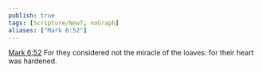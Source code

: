 ```yaml
---
publish: true
tags: [Scripture/NewT, noGraph]
aliases: ["Mark 6:52"]
---
```

[Mark 6:52](https://churchofjesuschrist.org/study/scriptures/nt/mark/6?lang=eng&id=p52#p52) For they considered not the miracle of the loaves: for their heart was hardened.
